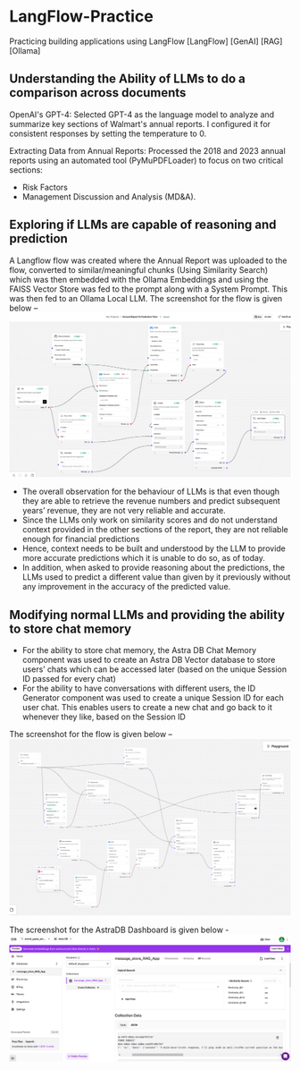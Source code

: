 # LangFlow-Practice
Practicing building applications using LangFlow [LangFlow] [GenAI] [RAG] [Ollama]

## Understanding the Ability of LLMs to do a comparison across documents

OpenAI's GPT-4: Selected GPT-4 as the language model to analyze and summarize key sections of Walmart's annual reports. I configured it for consistent responses by setting the temperature to 0.

Extracting Data from Annual Reports: Processed the 2018 and 2023 annual reports using an automated tool (PyMuPDFLoader) to focus on two critical sections:
 - Risk Factors
 - Management Discussion and Analysis (MD&A).


## Exploring if LLMs are capable of reasoning and prediction

A Langflow flow was created where the Annual Report was uploaded to the flow, converted to similar/meaningful chunks (Using Similarity Search) which was then embedded with the Ollama Embeddings and using the FAISS Vector Store was fed to the prompt along with a System Prompt. 
This was then fed to an Ollama Local LLM. The screenshot for the flow is given below –
![RAGImplementation](RAGImplementation.png)

 - The overall observation for the behaviour of LLMs is that even though they are able to retrieve the revenue numbers and predict subsequent years’ revenue, they are not very reliable and accurate.
 - Since the LLMs only work on similarity scores and do not understand context provided in the other sections of the report, they are not reliable enough for financial predictions
 - Hence, context needs to be built and understood by the LLM to provide more accurate predictions which it is unable to do so, as of today.
 - In addition, when asked to provide reasoning about the predictions, the LLMs used to predict a different value than given by it previously without any improvement in the accuracy of the predicted value.


## Modifying normal LLMs and providing the ability to store chat memory

 - For the ability to store chat memory, the Astra DB Chat Memory component was used to create an Astra DB Vector database to store users’ chats which can be accessed later (based on the unique Session ID passed for every chat)
 - For the ability to have conversations with different users, the ID Generator component was used to create a unique Session ID for each user chat. This enables users to create a new chat and go back to it whenever they like, based on the Session ID

The screenshot for the flow is given below –
![ChatMemory-RAGApplication](ChatMemory-RAGApplication.png)

The screenshot for the AstraDB Dashboard is given below - 
![ChatMemory-RAGApplication-AstraDB](ChatMemory-RAGApplication-AstraDB.png)

